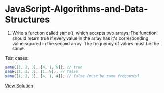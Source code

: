 # JavaScript-Algorithms-and-Data-Structures

1. Write a function called same(), which accepts two arrays. The function should return true if every value in the array has it's corresponding value squared in the second array. The frequency of values must be the same.

Test cases:
```javascript
same([1, 2, 3], [4, 1, 9]); // true
same([1, 2, 3], [1, 9]); // false
same([1, 2, 3], [4, 1, 4]); // false (must be same frequency)
```

[View Solution](/problem-solving-patterns/frequency-counters)
